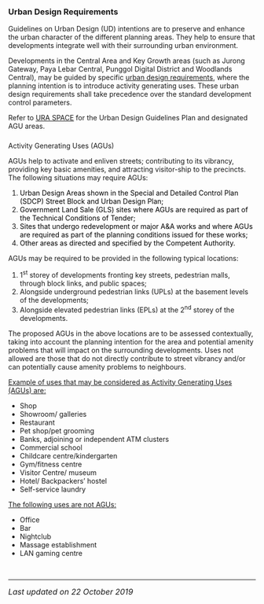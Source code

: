 ### Urban Design Requirements

Guidelines on Urban Design (UD) intentions are to preserve and enhance
the urban character of the different planning areas. They help to ensure
that developments integrate well with their surrounding urban
environment.

Developments in the Central Area and Key Growth areas (such as Jurong
Gateway, Paya Lebar Central, Punggol Digital District and Woodlands
Central), may be guided by specific
[<span href="/Corporate/Guidelines/Urban-Design"
target="_blank"></span>](https://www.ura.gov.sg/Corporate/Guidelines/Urban-Design)[urban
design
requirements](https://www.ura.gov.sg/Corporate/Guidelines/Urban-Design),
where the planning intention is to introduce activity generating uses.
These urban design requirements shall take precedence over the standard
development control parameters.

Refer to <a href="https://www.ura.gov.sg/maps/?service=urbandesign"
target="_blank">URA SPACE</a> for the Urban Design Guidelines Plan and
designated AGU areas.

### 

<a href="#AGUs" class="collapsible collapsed"
data-toggle="collapse"></a>

Activity Generating Uses (AGUs)

AGUs help to activate and enliven streets; contributing to its vibrancy,
providing key basic amenities, and attracting visitor-ship to the
precincts. The following situations may require AGUs:

1.  <span style="color: black;">Urban Design Areas shown in the Special
    and Detailed Control Plan (SDCP) Street Block and Urban Design
    Plan;</span>
2.  <span style="color: black;">Government Land Sale (GLS) sites where
    AGUs are required as part of the Technical Conditions of Tender;
    </span>
3.  <span style="color: black;">Sites that undergo redevelopment or
    major A&A works and where AGUs are required as part of the planning
    conditions issued for these works; </span>
4.  <span style="color: black;">Other areas as directed and specified by
    the Competent Authority.</span>

AGUs may be required to be provided in the following typical locations:

1.  1<sup>st</sup> storey of developments fronting key streets,
    pedestrian malls, through block links, and public spaces;
2.  Alongside underground pedestrian links (UPLs) at the basement levels
    of the developments;
3.  Alongside elevated pedestrian links (EPLs) at the 2<sup>nd</sup>
    storey of the developments.

The proposed AGUs in the above locations are to be assessed
contextually, taking into account the planning intention for the area
and potential amenity problems that will impact on the surrounding
developments. Uses not allowed are those that do not directly contribute
to street vibrancy and/or can potentially cause amenity problems to
neighbours.

<span style="text-decoration: underline;">Example of uses that may be
considered as Activity Generating Uses (AGUs) are: </span>

-   Shop
-   Showroom/ galleries 
-   Restaurant
-   Pet shop/pet grooming
-   Banks, adjoining or independent ATM clusters
-   Commercial school
-   Childcare centre/kindergarten
-   Gym/fitness centre
-   Visitor Centre/ museum
-   Hotel/ Backpackers’ hostel
-   Self-service laundry

<span style="text-decoration: underline;">The following uses are not
AGUs:</span>

-   Office
-   Bar
-   Nightclub
-   Massage establishment
-   <span style="text-align: justify;">LAN gaming centre</span>

 

------------------------------------------------------------------------

*<span style="font-size: 16px;">Last updated on 22 October 2019</span>*
